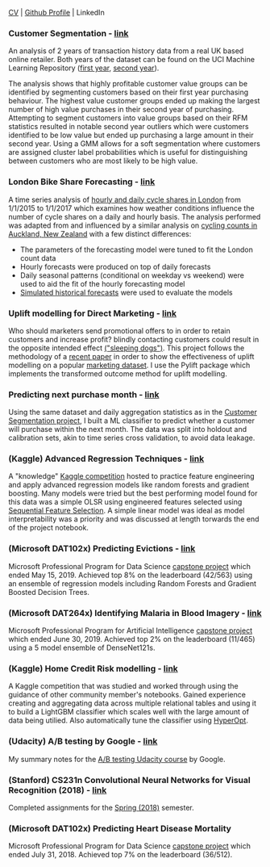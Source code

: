 [CV](https://resume.creddle.io/resume/1ojqyqemcs8) | [Github Profile](https://github.com/W-Tran) | LinkedIn

### Customer Segmentation - [link](https://github.com/W-Tran/online-Retail)

An analysis of 2 years of transaction history data from a real UK based online retailer. Both years of the dataset can be found on the UCI Machine Learning Repository ([first year](https://archive.ics.uci.edu/ml/datasets/Online+Retail+II), [second year](https://archive.ics.uci.edu/ml/datasets/Online+Retail)).

The analysis shows that highly profitable customer value groups can be identified by segmenting customers based on their first year purchasing behaviour. The highest value customer groups ended up making the largest number of high value purchases in their second year of purchasing. Attempting to segment customers into value groups based on their RFM statistics resulted in notable second year outliers which were customers identified to be low value but ended up purchasing a large amount in their second year. Using a GMM allows for a soft segmentation where customers are assigned cluster label probabilities which is useful for distinguishing between customers who are most likely to be high value. 

### London Bike Share Forecasting - [link](https://github.com/W-Tran/london-bike-share)

A time series analysis of [hourly and daily cycle shares in London](https://www.kaggle.com/hmavrodiev/london-bike-sharing-dataset) from 1/1/2015 to 1/1/2017 which examines how weather conditions influence the number of cycle shares on a daily and hourly basis. The analysis performed was adapted from and influenced by a similar analysis on [cycling counts in Auckland, New Zealand](https://cdn.rawgit.com/nicolasfauchereau/Auckland_Cycling/master/notebooks/Auckland_cycling_and_weather.html) with a few distinct differences:

- The parameters of the forecasting model were tuned to fit the London count data
- Hourly forecasts were produced on top of daily forecasts
- Daily seasonal patterns (conditional on weekday vs weekend) were used to aid the fit of the hourly forecasting model
- [Simulated historical forecasts](https://facebook.github.io/prophet/docs/diagnostics.html) were used to evaluate the models

### Uplift modelling for Direct Marketing - [link](https://github.com/W-Tran/uplift-modelling)

Who should marketers send promotional offers to in order to retain customers and increase profit? blindly contacting customers could result in the opposite intended effect [("sleeping dogs")](http://stochasticsolutions.com/pdf/CrossSell.pdf). This project follows the methodology of a [recent paper](https://journals.sagepub.com/doi/10.1509/jmr.16.0163) in order to show the effectiveness of uplift modelling on a popular [marketing dataset](https://blog.minethatdata.com/2008/03/minethatdata-e-mail-analytics-and-data.html). I use the Pylift package which implements the transformed outcome method for uplift modelling. 

### Predicting next purchase month - [link](https://github.com/W-Tran/predicting-next-purchase)
Using the same dataset and daily aggregation statistics as in the [Customer Segmentation project](https://github.com/W-Tran/online-retail), I built a ML classifier to predict whether a customer will purchase within the next month. The data was split into holdout and calibration sets, akin to time series cross validation, to avoid data leakage.

### (Kaggle) Advanced Regression Techniques - [link](https://github.com/W-Tran/advanced-regression-techniques)

A "knowledge" [Kaggle competition](https://www.kaggle.com/c/house-prices-advanced-regression-techniques) hosted to practice feature engineering and apply advanced regression models like random forests and gradient boosting. Many models were tried but the best performing model found for this data was a simple OLSR using engineered features selected using [Sequential Feature Selection](http://rasbt.github.io/mlxtend/user_guide/feature_selection/SequentialFeatureSelector/). A simple linear model was ideal as model interpretability was a priority and was discussed at length torwards the end of the project notebook.   

### (Microsoft DAT102x) Predicting Evictions - [link](https://github.com/W-Tran/DAT102x-Predicting-Evictions)

Microsoft Professional Program for Data Science [capstone project](https://datasciencecapstone.org/competitions/12/predicting-evictions/) which ended May 15, 2019. Achieved top 8% on the leaderboard (42/563) using an ensemble of regression models including Random Forests and Gradient Boosted Decision Trees.

### (Microsoft DAT264x) Identifying Malaria in Blood Imagery - [link](https://github.com/W-Tran/DAT264x-identifying-malaria)

Microsoft Professional Program for Artificial Intelligence [capstone project](https://datasciencecapstone.org/competitions/12/predicting-evictions/) which ended June 30, 2019. Achieved top 2% on the leaderboard (11/465) using a 5 model ensemble of DenseNet121s.

### (Kaggle) Home Credit Risk modelling - [link](https://github.com/W-Tran/home-credit-default-risk)

A Kaggle competition that was studied and worked through using the guidance of other community member's notebooks. Gained experience creating and aggregating data across multiple relational tables and using it to build a LightGBM classifier which scales well with the large amount of data being utilied. Also automatically tune the classifier using [HyperOpt](https://github.com/hyperopt/hyperopt).

### (Udacity) A/B testing by Google - [link](https://github.com/W-Tran/ab-testing-udacity)

My summary notes for the [A/B testing Udacity course](https://www.udacity.com/course/ab-testing--ud257) by Google.

### (Stanford) CS231n Convolutional Neural Networks for Visual Recognition (2018) - [link](https://github.com/W-Tran/CS231n-2018)

Completed assignments for the [Spring (2018)](http://cs231n.stanford.edu/2018/) semester. 

### (Microsoft DAT102x) Predicting Heart Disease Mortality

Microsoft Professional Program for Data Science [capstone project](https://datasciencecapstone.org/competitions/12/predicting-evictions/) which ended July 31, 2018. Achieved top 7% on the leaderboard (36/512).
